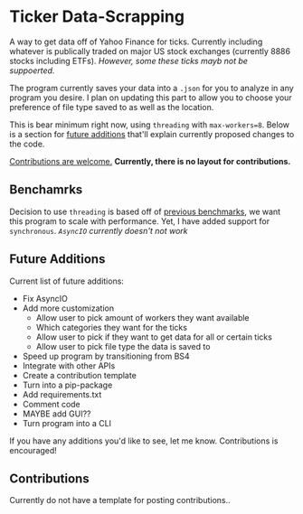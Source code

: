# Ticker Data-Scrapping
A way to get data off of Yahoo Finance for ticks. Currently including whatever is publically traded on major US stock exchanges (currently 8886 stocks including ETFs). *However, some these ticks mayb not be suppoerted.*

The program currently saves your data into a `.json` for you to analyze in any program you desire. I plan on updating this part to allow you to choose your preference of file type saved to as well as the location.

This is bear minimum right now, using `threading`  with `max-workers=8`. Below is a section for [future additions](#future-additions) that'll explain currently proposed changes to the code.

[Contributions are welcome.](#contributions) **Currently, there is no layout for contributions.**

## Benchamrks
Decision to use `threading` is based off of [previous benchmarks](https://edmundmartin.com/beautiful-soup-vs-lxml-speed/), we want this program to scale with performance. Yet, I have added support for `synchronous`. *`AsyncIO` currently doesn't not work*

## Future Additions
Current list of future additions:
* Fix AsyncIO
* Add more customization
  * Allow user to pick amount of workers they want available
  * Which categories they want for the ticks
  * Allow user to pick if they want to get data for all or certain ticks
  * Allow user to pick file type the data is saved to
* Speed up program by transitioning from BS4
* Integrate with other APIs
* Create a contribution template
* Turn into a pip-package
* Add requirements.txt
* Comment code
* MAYBE add GUI??
* Turn program into a CLI

If you have any additions you'd like to see, let me know. Contributions is encouraged!

## Contributions
Currently do not have a template for posting contributions..
